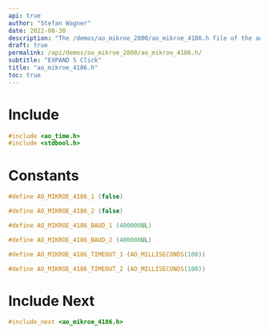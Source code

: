 ```yaml
---
api: true
author: "Stefan Wagner"
date: 2022-08-30
description: "The /demos/ao_mikroe_2800/ao_mikroe_4186.h file of the ao real-time operating system."
draft: true
permalink: /api/demos/ao_mikroe_2800/ao_mikroe_4186.h/
subtitle: "EXPAND 5 Click"
title: "ao_mikroe_4186.h"
toc: true
---
```


# Include

```c
#include <ao_time.h>
#include <stdbool.h>
```

# Constants

```c
#define AO_MIKROE_4186_1 (false)
```

```c
#define AO_MIKROE_4186_2 (false)
```

```c
#define AO_MIKROE_4186_BAUD_1 (400000UL)
```

```c
#define AO_MIKROE_4186_BAUD_2 (400000UL)
```

```c
#define AO_MIKROE_4186_TIMEOUT_1 (AO_MILLISECONDS(100))
```

```c
#define AO_MIKROE_4186_TIMEOUT_2 (AO_MILLISECONDS(100))
```

# Include Next

```c
#include_next <ao_mikroe_4186.h>
```

